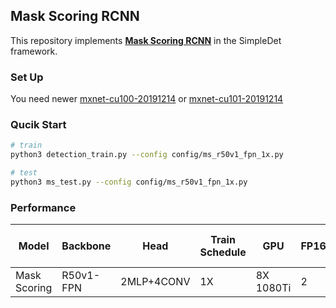 ## Mask Scoring RCNN

This repository implements [**Mask Scoring RCNN**](https://arxiv.org/abs/1903.00241) in the SimpleDet framework.

### Set Up
You need newer [mxnet-cu100-20191214](https://1dv.alarge.space/mxnet_cu100-1.6.0b20191214-py2.py3-none-manylinux1_x86_64.whl) or [mxnet-cu101-20191214](https://1dv.alarge.space/mxnet_cu101-1.6.0b20191214-py2.py3-none-manylinux1_x86_64.whl)

### Qucik Start
```bash
# train
python3 detection_train.py --config config/ms_r50v1_fpn_1x.py

# test
python3 ms_test.py --config config/ms_r50v1_fpn_1x.py
```

### Performance
|Model|Backbone|Head|Train Schedule|GPU|FP16|Train MEM|Train Speed|Image/GPU|Box AP(Mask AP)|Link|
|-----|--------|----|--------------|---|---------|----|---------|-----------|---------------|----|
|Mask Scoring|R50v1-FPN|2MLP+4CONV|1X|8X 1080Ti|2|no|8.1G(3.6G)|23 img/s|37.2(35.0)|[model](https://1dv.alarge.space/ms_r50v1_fpn_1x.zip)
